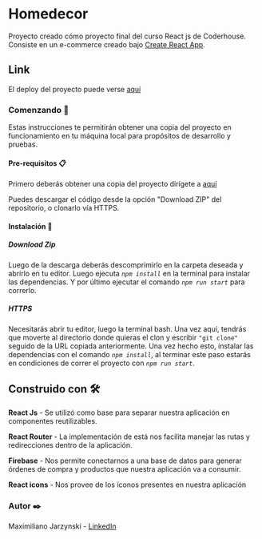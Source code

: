 # Homedecor
Proyecto creado cómo proyecto final del curso React js de Coderhouse. Consiste en un e-commerce creado bajo [Create React App](https://github.com/facebook/create-react-app).

## Link
El deploy del proyecto puede verse [aquí](https://homedecor2.netlify.app/)

### Comenzando 🚀
Estas instrucciones te permitirán obtener una copia del proyecto en funcionamiento en tu máquina local para propósitos de desarrollo y pruebas.

#### Pre-requisitos 📋
Primero deberás obtener una copia del proyecto dirígete a [aquí](https://github.com/Maxjarzy/PreEntrega1Jarzynski)

Puedes descargar el código desde la opción "Download ZIP" del repositorio, o clonarlo vía HTTPS.

#### Instalación 🔧
##### Download Zip
Luego de la descarga deberás descomprimirlo en la carpeta deseada y abrirlo en tu editor. Luego ejecuta *`npm install`* en la terminal para instalar las dependencias. Y por último ejecutar el comando *`npm run start`* para correrlo.

##### HTTPS
Necesitarás abrir tu editor, luego la terminal bash. Una vez aquí, tendrás que moverte al directorio donde quieras el clon y escribir `"git clone"` seguido de la URL copiada anteriormente. Una vez hecho esto, instalar las dependencias con el comando *`npm install`*, al terminar este paso estarás en condiciones de correr el proyecto con *`npm run start`*.

## Construido con 🛠️

**React Js** - Se utilizó como base para separar nuestra aplicación en componentes reutilizables.

**React Router** - La implementación de está nos facilita manejar las rutas y redirecciones dentro de la aplicación.

**Firebase** - Nos permite conectarnos a una base de datos para generar órdenes de compra y productos que nuestra aplicación va a consumir.

**React icons** - Nos provee de los íconos presentes en nuestra aplicación


### Autor ✒️

Maximiliano Jarzynski - [LinkedIn](https://www.linkedin.com/in/maximiliano-jarzynski/)